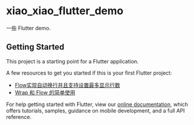 # xiao_xiao_flutter_demo

一些 Flutter demo.

## Getting Started

This project is a starting point for a Flutter application.

A few resources to get you started if this is your first Flutter project:

- [Flow实现自动换行并且支持设置最多显示行数](https://github.com/qianxiaoai/xiao_xiao_flutter_demo/blob/main/lib/wrap_line_delegate.dart)
- [Wrap 和 Flow 的简单使用](https://github.com/qianxiaoai/xiao_xiao_flutter_demo/blob/main/lib/flow_widget.dart)

For help getting started with Flutter, view our
[online documentation](https://flutter.dev/docs), which offers tutorials,
samples, guidance on mobile development, and a full API reference.
